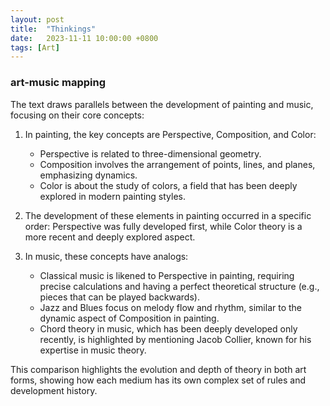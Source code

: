 ```yaml
---
layout: post
title:  "Thinkings"
date:   2023-11-11 10:00:00 +0800
tags: [Art]
---
```


### art-music mapping

The text draws parallels between the development of painting and music, focusing on their core concepts:

1.  In painting, the key concepts are Perspective, Composition, and Color:
    
    *   Perspective is related to three-dimensional geometry.
    *   Composition involves the arrangement of points, lines, and planes, emphasizing dynamics.
    *   Color is about the study of colors, a field that has been deeply explored in modern painting styles.
2.  The development of these elements in painting occurred in a specific order: Perspective was fully developed first, while Color theory is a more recent and deeply explored aspect.
    
3.  In music, these concepts have analogs:
    
    *   Classical music is likened to Perspective in painting, requiring precise calculations and having a perfect theoretical structure (e.g., pieces that can be played backwards).
    *   Jazz and Blues focus on melody flow and rhythm, similar to the dynamic aspect of Composition in painting.
    *   Chord theory in music, which has been deeply developed only recently, is highlighted by mentioning Jacob Collier, known for his expertise in music theory.

This comparison highlights the evolution and depth of theory in both art forms, showing how each medium has its own complex set of rules and development history.


